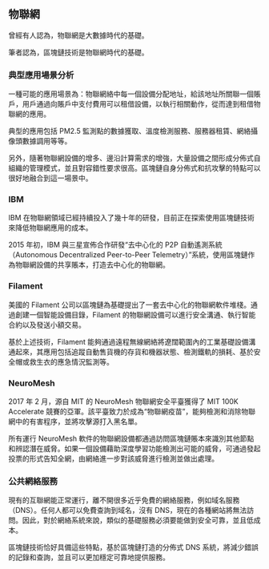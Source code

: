 ## 物聯網
曾經有人認為，物聯網是大數據時代的基礎。

筆者認為，區塊鏈技術是物聯網時代的基礎。

### 典型應用場景分析
一種可能的應用場景為：物聯網絡中每一個設備分配地址，給該地址所關聯一個賬戶，用戶通過向賬戶中支付費用可以租借設備，以執行相關動作，從而達到租借物聯網的應用。

典型的應用包括 PM2.5 監測點的數據獲取、溫度檢測服務、服務器租賃、網絡攝像頭數據調用等等。

另外，隨著物聯網設備的增多、邊沿計算需求的增強，大量設備之間形成分佈式自組織的管理模式，並且對容錯性要求很高。區塊鏈自身分佈式和抗攻擊的特點可以很好地融合到這一場景中。

### IBM
IBM 在物聯網領域已經持續投入了幾十年的研發，目前正在探索使用區塊鏈技術來降低物聯網應用的成本。

2015 年初，IBM 與三星宣佈合作研發“去中心化的 P2P 自動遙測系統（Autonomous Decentralized Peer-to-Peer Telemetry）”系統，使用區塊鏈作為物聯網設備的共享賬本，打造去中心化的物聯網。

### Filament
美國的 Filament 公司以區塊鏈為基礎提出了一套去中心化的物聯網軟件堆棧。通過創建一個智能設備目錄，Filament 的物聯網設備可以進行安全溝通、執行智能合約以及發送小額交易。

基於上述技術，Filament 能夠通過遠程無線網絡將遼闊範圍內的工業基礎設備溝通起來，其應用包括追蹤自動售貨機的存貨和機器狀態、檢測鐵軌的損耗、基於安全帽或救生衣的應急情況監測等。

### NeuroMesh
2017 年 2 月，源自 MIT 的 NeuroMesh 物聯網安全平臺獲得了 MIT 100K Accelerate 競賽的亞軍。該平臺致力於成為“物聯網疫苗”，能夠檢測和消除物聯網中的有害程序，並將攻擊源打入黑名單。

所有運行 NeuroMesh 軟件的物聯網設備都通過訪問區塊鏈賬本來識別其他節點和辨認潛在威脅。如果一個設備藉助深度學習功能檢測出可能的威脅，可通過發起投票的形式告知全網，由網絡進一步對該威脅進行檢測並做出處理。

### 公共網絡服務
現有的互聯網能正常運行，離不開很多近乎免費的網絡服務，例如域名服務（DNS）。任何人都可以免費查詢到域名，沒有 DNS，現在的各種網站將無法訪問。因此，對於網絡系統來說，類似的基礎服務必須要能做到安全可靠，並且低成本。

區塊鏈技術恰好具備這些特點，基於區塊鏈打造的分佈式 DNS 系統，將減少錯誤的記錄和查詢，並且可以更加穩定可靠地提供服務。
